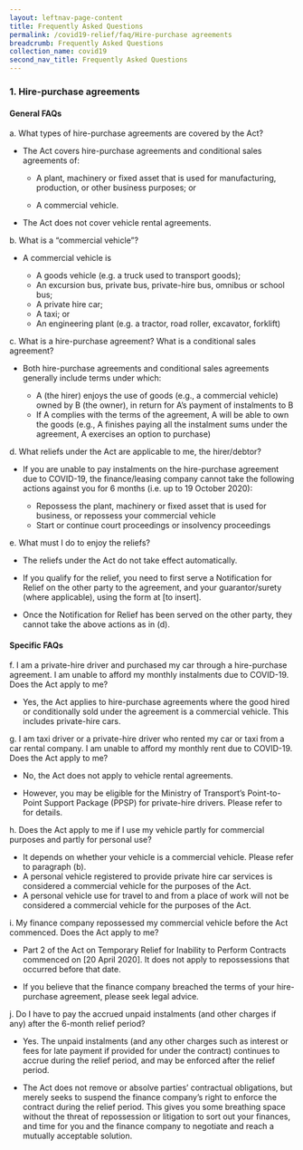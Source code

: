 ```yaml
---
layout: leftnav-page-content
title: Frequently Asked Questions
permalink: /covid19-relief/faq/Hire-purchase agreements
breadcrumb: Frequently Asked Questions
collection_name: covid19
second_nav_title: Frequently Asked Questions
---
```

### 1. Hire-purchase agreements ###

#### General FAQs ####
a.	What types of hire-purchase agreements are covered by the Act? 

* The Act covers hire-purchase agreements and conditional sales agreements of: 

  * A plant, machinery or fixed asset that is used for manufacturing, production, or other business purposes; or 

  * A commercial vehicle. 

* The Act does not cover vehicle rental agreements.

b. What is a “commercial vehicle”? 

* A commercial vehicle is

  * A goods vehicle (e.g. a truck used to transport goods);
  * An excursion bus, private bus, private-hire bus, omnibus or school bus;
  * A private hire car;
  * A taxi; or
  * An engineering plant (e.g. a tractor, road roller, excavator, forklift)

c. What is a hire-purchase agreement? What is a conditional sales agreement? 

* Both hire-purchase agreements and conditional sales agreements generally include terms under which: 

  * A (the hirer) enjoys the use of goods (e.g., a commercial vehicle) owned by B (the owner), in return for A’s payment of instalments to B
  * If A complies with the terms of the agreement, A will be able to own the goods (e.g., A finishes paying all the instalment sums under the agreement, A exercises an option to purchase)

d. What reliefs under the Act are applicable to me, the hirer/debtor? 

* If you are unable to pay instalments on the hire-purchase agreement due to COVID-19, the finance/leasing company cannot take the following actions against you for 6 months (i.e. up to 19 October 2020): 

  * Repossess the plant, machinery or fixed asset that is used for business, or repossess your commercial vehicle
  * Start or continue court proceedings or insolvency proceedings

e. What must I do to enjoy the reliefs? 

* The reliefs under the Act do not take effect automatically. 

*  If you qualify for the relief, you need to first serve a Notification for Relief on the other party to the agreement, and your guarantor/surety (where applicable), using the form at [to insert]. 

* Once the Notification for Relief has been served on the other party, they cannot take the above actions as in (d).

#### Specific FAQs ####
f. I am a private-hire driver and purchased my car through a hire-purchase agreement. I am unable to afford my monthly instalments due to COVID-19. Does the Act apply to me?

* Yes, the Act applies to hire-purchase agreements where the good hired or conditionally sold under the agreement is a commercial vehicle. This includes private-hire cars.

g. I am taxi driver or a private-hire driver who rented my car or taxi from a car rental company. I am unable to afford my monthly rent due to COVID-19. Does the Act apply to me? 

* No, the Act does not apply to vehicle rental agreements. 

* However, you may be eligible for the Ministry of Transport’s Point-to-Point Support Package (PPSP) for private-hire drivers. Please refer to <insert website> for details.

h. Does the Act apply to me if I use my vehicle partly for commercial purposes and partly for personal use? 

* It depends on whether your vehicle is a commercial vehicle. Please refer to paragraph (b).
* A personal vehicle registered to provide private hire car services is considered a commercial vehicle for the purposes of the Act.
* A personal vehicle use for travel to and from a place of work will not be considered a commercial vehicle for the purposes of the Act.

i. My finance company repossessed my commercial vehicle before the Act commenced. Does the Act apply to me? 

* Part 2 of the Act on Temporary Relief for Inability to Perform Contracts commenced on [20 April 2020]. It does not apply to repossessions that occurred before that date. 

* If you believe that the finance company breached the terms of your hire-purchase agreement, please seek legal advice.  

j. Do I have to pay the accrued unpaid instalments (and other charges if any) after the 6-month relief period? 

* Yes.  The unpaid instalments (and any other charges such as interest or fees for late payment if provided for under the contract) continues to accrue during the relief period, and may be enforced after the relief period. 

* The Act does not remove or absolve parties’ contractual obligations, but merely seeks to suspend the finance company’s right to enforce the contract during the relief period. This gives you some breathing space without the threat of repossession or litigation to sort out your finances, and time for you and the finance company to negotiate and reach a mutually acceptable solution.  
